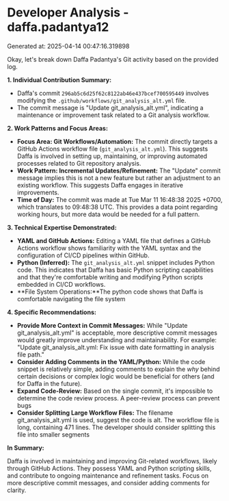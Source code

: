 # Developer Analysis - daffa.padantya12
Generated at: 2025-04-14 00:47:16.319898

Okay, let's break down Daffa Padantya's Git activity based on the provided log.

**1. Individual Contribution Summary:**

*   Daffa's commit `296ab5c6d25f62c8122ab46e437bcef700595449` involves modifying the `.github/workflows/git_analysis_alt.yml` file.
*   The commit message is "Update git\_analysis\_alt.yml", indicating a maintenance or improvement task related to a Git analysis workflow.

**2. Work Patterns and Focus Areas:**

*   **Focus Area: Git Workflows/Automation:**  The commit directly targets a GitHub Actions workflow file (`git_analysis_alt.yml`).  This suggests Daffa is involved in setting up, maintaining, or improving automated processes related to Git repository analysis.
*   **Work Pattern: Incremental Updates/Refinement:** The "Update" commit message implies this is not a new feature but rather an adjustment to an existing workflow.  This suggests Daffa engages in iterative improvements.
*   **Time of Day:**  The commit was made at Tue Mar 11 16:48:38 2025 +0700, which translates to 09:48:38 UTC.  This provides a data point regarding working hours, but more data would be needed for a full pattern.

**3. Technical Expertise Demonstrated:**

*   **YAML and GitHub Actions:**  Editing a YAML file that defines a GitHub Actions workflow shows familiarity with the YAML syntax and the configuration of CI/CD pipelines within GitHub.
*   **Python (Inferred):**  The `git_analysis_alt.yml` snippet includes Python code.  This indicates that Daffa has basic Python scripting capabilities and that they're comfortable writing and modifying Python scripts embedded in CI/CD workflows.
*   **File System Operations:**The python code shows that Daffa is comfortable navigating the file system

**4. Specific Recommendations:**

*   **Provide More Context in Commit Messages:** While "Update git\_analysis\_alt.yml" is acceptable, more descriptive commit messages would greatly improve understanding and maintainability.  For example: "Update git\_analysis\_alt.yml: Fix issue with date formatting in analysis file path."
*   **Consider Adding Comments in the YAML/Python:**  While the code snippet is relatively simple, adding comments to explain the *why* behind certain decisions or complex logic would be beneficial for others (and for Daffa in the future).
*   **Expand Code-Review:** Based on the single commit, it's impossible to determine the code review process. A peer-review process can prevent bugs
*   **Consider Splitting Large Workflow Files:** The filename git_analysis_alt.yml is used, suggest the code is alt. The workflow file is long, containing 471 lines. The developer should consider splitting this file into smaller segments

**In Summary:**

Daffa is involved in maintaining and improving Git-related workflows, likely through GitHub Actions. They possess YAML and Python scripting skills, and contribute to ongoing maintenance and refinement tasks. Focus on more descriptive commit messages, and consider adding comments for clarity.
